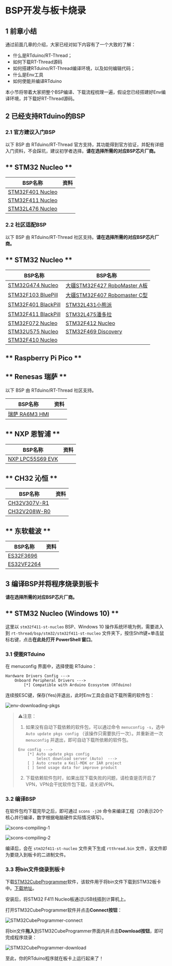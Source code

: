 # BSP开发与板卡烧录

## 1 前章小结

通过前面几章的介绍，大家已经对如下内容有了一个大致的了解：

- 什么是RTduino/RT-Thread；
- 如何下载RT-Thread源码
- 如何搭建RTduino/RT-Thread编译环境，以及如何编辑代码；
- 什么是Env工具
- 如何使能并编译RTduino

本小节将带着大家把整个BSP编译、下载流程梳理一遍，假设您已经搭建好Env编译环境，并下载好RT-Thread源码。

## 2 已经支持RTduino的BSP

### 2.1 官方建议入门BSP

以下 BSP 由 RTduino/RT-Thread 官方支持，其功能得到官方验证，并配有详细入门资料，不会踩坑，建议初学者选择。**请在选择所需的对应BSP芯片厂商。**

<!-- tabs:start -->

## ** STM32 Nucleo **

| BSP名称                                                                                                                            | 资料  |
| -------------------------------------------------------------------------------------------------------------------------------- | --- |
| [STM32F401 Nucleo](https://github.com/RT-Thread/rt-thread/tree/master/bsp/stm32/stm32f401-st-nucleo/applications/arduino_pinout) |     |
| [STM32F411 Nucleo](https://github.com/RT-Thread/rt-thread/tree/master/bsp/stm32/stm32f411-st-nucleo/applications/arduino_pinout) |     |
| [STM32L476 Nucleo](https://github.com/RT-Thread/rt-thread/tree/master/bsp/stm32/stm32l476-st-nucleo/applications/arduino_pinout) |     |

<!-- tabs:end -->

### 2.2 社区适配BSP

以下 BSP 由 RTduino/RT-Thread 社区支持。**请在选择所需的对应BSP芯片厂商。**

<!-- tabs:start -->

## ** STM32 Nucleo **

| BSP名称                                                                                                                                     | BSP名称                                                                                                                                        |
| ----------------------------------------------------------------------------------------------------------------------------------------- | -------------------------------------------------------------------------------------------------------------------------------------------- |
| [STM32G474 Nucleo](https://github.com/RT-Thread/rt-thread/tree/master/bsp/stm32/stm32g474-st-nucleo/applications/arduino_pinout)          | [大疆STM32F427 RoboMaster A板](https://github.com/RT-Thread/rt-thread/tree/master/bsp/stm32/stm32f427-robomaster-a/applications/arduino_pinout) |
| [STM32F103 BluePill](https://github.com/RT-Thread/rt-thread/tree/master/bsp/stm32/stm32f103-blue-pill/applications/arduino_pinout)        | [大疆STM32F407 Robomaster C型](https://github.com/RT-Thread/rt-thread/tree/master/bsp/stm32/stm32f407-robomaster-c/applications/arduino_pinout) |
| [STM32F401 BlackPill](https://github.com/RT-Thread/rt-thread/tree/master/bsp/stm32/stm32f401-weact-blackpill/applications/arduino_pinout) | [STM32L431小熊派](https://github.com/RT-Thread/rt-thread/tree/master/bsp/stm32/stm32l431-BearPi/applications/arduino_pinout)                    |
| [STM32F411 BlackPill](https://github.com/RT-Thread/rt-thread/tree/master/bsp/stm32/stm32f411-weact-blackpill/applications/arduino_pinout) | [STM32L475潘多拉](https://github.com/RT-Thread/rt-thread/tree/master/bsp/stm32/stm32l475-atk-pandora/applications/arduino_pinout)               |
| [STM32F072 Nucleo](https://github.com/RT-Thread/rt-thread/tree/master/bsp/stm32/stm32f072-st-nucleo/applications/arduino_pinout)          | [STM32F412 Nucleo](https://github.com/RT-Thread/rt-thread/tree/master/bsp/stm32/stm32f412-st-nucleo/applications/arduino_pinout)             |
| [STM32U575 Nucleo](https://github.com/RT-Thread/rt-thread/tree/master/bsp/stm32/stm32u575-st-nucleo/applications/arduino_pinout)          | [STM32F469 Discovery](https://github.com/RT-Thread/rt-thread/tree/master/bsp/stm32/stm32f469-st-disco/applications/arduino_pinout)           |
| [STM32F410 Nucleo](https://github.com/RT-Thread/rt-thread/tree/master/bsp/stm32/stm32f410-st-nucleo/applications/arduino_pinout)          |                                                                                                                                              |

## ** Raspberry Pi Pico **

## ** Renesas 瑞萨 **

以下 BSP 由 RTduino/RT-Thread 社区支持。

| BSP名称                                                                                                                            | 资料  |
| -------------------------------------------------------------------------------------------------------------------------------- | --- |
| [瑞萨 RA6M3 HMI](https://github.com/RT-Thread/rt-thread/tree/master/bsp/renesas/ra6m3-hmi-board/board/rtduino/arduino_pinout) |     |

## ** NXP 恩智浦 **

| BSP名称                                                                                                                            | 资料  |
| -------------------------------------------------------------------------------------------------------------------------------- | --- |
| [NXP LPC55S69 EVK](https://github.com/RT-Thread/rt-thread/tree/master/bsp/lpc55sxx/lpc55s69_nxp_evk/applications/arduino_pinout) |     |

## ** CH32 沁恒 **

| BSP名称                                                                                                                            | 资料  |
| -------------------------------------------------------------------------------------------------------------------------------- | --- |
| [CH32V307V-R1](https://github.com/RT-Thread/rt-thread/tree/master/bsp/wch/risc-v/ch32v307v-r1/applications/arduino_pinout) |     |
| [CH32V208W-R0](https://github.com/RT-Thread/rt-thread/tree/master/bsp/wch/risc-v/ch32v208w-r0/applications/arduino_pinout) |     |

## ** 东软载波 **

| BSP名称                                                                                                                            | 资料  |
| -------------------------------------------------------------------------------------------------------------------------------- | --- |
| [ES32F3696](https://github.com/RT-Thread/rt-thread/tree/master/bsp/essemi/es32f369x/applications/arduino_pinout) |     |
| [ES32VF2264](https://github.com/RT-Thread/rt-thread/tree/master/bsp/essemi/es32vf2264/applications/arduino_pinout) |     |

<!-- tabs:end -->

## 3 编译BSP并将程序烧录到板卡

**请在选择所需的对应BSP芯片厂商。**

<!-- tabs:start -->

## ** STM32 Nucleo (Windows 10) **

这里以 `stm32f411-st-nucleo` BSP、Windows 10 操作系统环境为例，需要进入到 `rt-thread/bsp/stm32/stm32f411-st-nucleo` 文件夹下，按住Shift键+单击鼠标右键，点击**在此处打开 PowerShell 窗口**。

### 3.1 使能RTduino

在 menuconfig 界面中，选择使能 RTduino：

```Kconfig
Hardware Drivers Config --->
    Onboard Peripheral Drivers --->
        [*] Compatible with Arduino Ecosystem (RTduino)
```

连续按ESC键，保存(Yes)并退出，此时Env工具会自动下载所需的软件包：

![env-downloading-pkgs](./figures/env-downloading-pkgs.png)

> ⚠️注意：
> 
> 1. 如果没有自动下载依赖的软件包，可以通过命令 `menuconfig -s`，选中 `Auto update pkgs config` （该操作只需要执行一次）。并重新进一次 `menuconfig` 并退出，即可自动下载所依赖的软件包。
> 
> ```Kconfig
> Env config --->
>     [*] Auto update pkgs config
>         Select download server (Auto)  --->
>     [ ] Auto create a Keil-MDK or IAR project
>     [ ] Send usage data for improve product
> ```
> 
> 2. 下载依赖软件包时，如果出现下载失败的问题，请检查是否开启了VPN，VPN会干扰软件包下载，请关闭VPN。

### 3.2 编译BSP

在软件包均下载完毕之后，即可通过 `scons -j20` 命令来编译工程（20表示20个核心并行编译，数字根据电脑硬件实际情况填写）。

![scons-compiling-1](./figures/scons-compiling-1.png)

![scons-compiling-2](./figures/scons-compiling-2.png)

编译后，会在 `stm32f411-st-nucleo` 文件夹下生成 `rtthread.bin` 文件，该文件即为要烧入到板卡的二进制文件。

### 3.3 将bin文件烧录到板卡

下载[STM32CubeProgrammer](https://www.stmcu.com.cn/ecosystem/Cube/STM32CubeProg)软件，该软件用于将bin文件下载到STM32板卡中。[下载地址](https://www.stmcu.com.cn/Designresource/detail/software/709549)。

安装后，将STM32 F411 Nucleo板通过USB线插到计算机上。

打开STM32CubeProgrammer软件并点击**Connect按钮**：

![STM32CubeProgrammer-connect](./figures/STM32CubeProgrammer-connect.png)

将bin文件**拖入**到STM32CubeProgrammer界面内并点击**Download按钮**，即可完成程序烧录：

![STM32CubeProgrammer-download](./figures/STM32CubeProgrammer-download.png)

至此，你的RTduino程序就在板卡上运行起来了！

<!-- tabs:end -->
